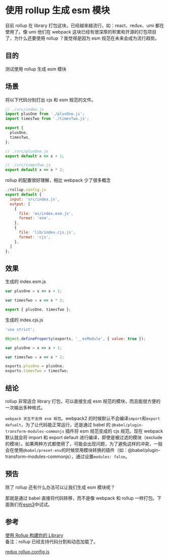 # 使用 rollup 生成 esm 模块
目前 rollup 在 library 打包这块，已经越来越流行，如：react、redux、umi 都在使用了。像 umi 他们在 webpack 这块已经有很深厚的积累和开源的打包项目了，为什么还要使用 rollup ？我觉得是因为 esm 规范在未来会成为流行趋势。

## 目的
测试使用 rollup 生成 esm 模块

## 场景
将以下代码分别打出 cjs 和 esm 规范的文件。

```javascript
// ./src/index.js
import plusOne from './plusOne.js';
import timesTwo from './timesTwo.js';

export {
  plusOne,
  timesTwo,
};
```

```javascript
// ./src/plusOne.js
export default x => x + 1;
```

```javascript
// ./src/timesTwo.js
export default x => x * 2;
```

rollup 的配置很好理解，相比 webpack 少了很多概念
```javascript
./rollup.config.js
export default {
  input: 'src/index.js',
  output: [
    {
      file: 'es/index.esm.js',
      format: 'esm',
    },
    {
      file: 'lib/index.cjs.js',
      format: 'cjs',
    },
  ]
};
```

## 效果
生成的 index.esm.js
```javascript
var plusOne = x => x + 1;

var timesTwo = x => x * 2;

export { plusOne, timesTwo };
```

生成的 index.cjs.js
```javascript
'use strict';

Object.defineProperty(exports, '__esModule', { value: true });

var plusOne = x => x + 1;

var timesTwo = x => x * 2;

exports.plusOne = plusOne;
exports.timesTwo = timesTwo;
```

## 结论
rollup 非常适合 library 打包，可以直接生成 esm 规范的模块，而且能很方便的一次输出多种格式。  

`webpack 天生不支持 esm 规范`。webpack2 的时候默认不会编译`import`和`export defualt`，为了让代码能正常运行，还是通过 babel 的 `@babel/plugin-transform-modules-commonjs` 插件将 esm 规范变成的 cjs 规范。现在 webpack 默认就会将 import 和 export default 进行编译，即使是被过滤的模块（exclude 的模块）。如果两种方式都使用了，可能会出现问题，为了避免这样的冲突，一般会在使用`@babel/preset-env`的时候禁用模块转换的插件（如：@babel/plugin-transform-modules-commonjs），通过设置`modules: false`。

## 预告
除了 rollup 还有什么办法可以让我们生成 esm 模块呢？  

那就是通过 babel 直接将代码转移，而不是像 webpack 和 rollup 一样打包。下面我们在[esm3](https://github.com/104gogo/sven/tree/master/packages/esm3)中试试。

## 参考
[使用 Rollup 构建你的 Library](https://zhuanlan.zhihu.com/p/34218678)  
备注：rollup 已经支持代码分割和动态加载了。

[redux rollup.config.js](https://github.com/reduxjs/redux/blob/master/rollup.config.js)
